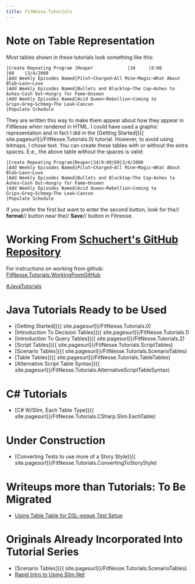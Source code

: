 ```yaml
---
title: FitNesse.Tutorials
---
```

# Note on Table Representation

Most tables shown in these tutorials look something like this:

```
|Create Repeating Program |Reaper             |34     |9:00          |60    |3/4/2008                 
|Add Weekly Episodes Named|Pilot~Charged~All Mine~Magic~What About Blob~Leon~Love                     
|Add Weekly Episodes Named|Bullets and Blacktop~The Cop~Ashes to Ashes~Cash Out~Hungry for Fame~Unseen
|Add Weekly Episodes Named|Acid Queen~Rebellion~Coming to Grips~Greg~Schmeg~The Leak~Cancun           
|Populate Schedule                                                                                    
```

They are written this way to make them appear about how they appear in FitNesse when rendered in HTML. I could have used a graphic representation and in fact I did in the [Getting Started]({{ site.pagesurl}}/FitNesse.Tutorials.0) tutorial. However, to avoid using bitmaps, I chose text. You can create these tables with or without the extra spaces. E.e., the above table without the spaces is valid:

```
|Create Repeating Program|Reaper|34|9:00|60|3/4/2008
|Add Weekly Episodes Named|Pilot~Charged~All Mine~Magic~What About Blob~Leon~Love
|Add Weekly Episodes Named|Bullets and Blacktop~The Cop~Ashes to Ashes~Cash Out~Hungry for Fame~Unseen
|Add Weekly Episodes Named|Acid Queen~Rebellion~Coming to Grips~Greg~Schmeg~The Leak~Cancun
|Populate Schedule
```

If you prefer the first but want to enter the second button, look for the// **format**// button near the// **Save**// button in Fitnesse.

# Working From [Schuchert's GitHub Repository](http://github.com/schuchert/fitnesse-tutorials/tree/master)
For instructions on working from github: [FitNesse.Tutorials.WorkingFromGitHub]({{site.pagesurl}}/FitNesse.Tutorials.WorkingFromGitHub)

[#JavaTutorials]({{site.pagesurl}}/#JavaTutorials)

# Java Tutorials Ready to be Used

* [Getting Started]({{ site.pagesurl}}/FitNesse.Tutorials.0) 
* [Introduction To Decision Tables]({{ site.pagesurl}}/FitNesse.Tutorials.1) 
* [Introduction To Query Tables]({{ site.pagesurl}}/FitNesse.Tutorials.2) 
* [Script Tables]({{ site.pagesurl}}/FitNesse.Tutorials.ScriptTables) 
* [Scenario Tables]({{ site.pagesurl}}/FitNesse.Tutorials.ScenarioTables) 
* [Table Tables]({{ site.pagesurl}}/FitNesse.Tutorials.TableTables) 
* [Alternative Script Table Syntax]({{ site.pagesurl}}/FitNesse.Tutorials.AlternativeScriptTableSyntax) 

# C# Tutorials
* [C# W/Slim, Each Table Type]({{ site.pagesurl}}/FitNesse.Tutorials.CSharp.Slim.EachTable) 

# Under Construction
* [Converting Tests to use more of a Story Style]({{ site.pagesurl}}/FitNesse.Tutorials.ConvertingToStoryStyle) 

# Writeups more than Tutorials: To Be Migrated
* [Using Table Table for DSL-esque Test Setup]({{site.pagesurl}}/Acceptance_Testing.FitNesse.TableTableExample) 

# Originals Already Incorporated Into Tutorial Series
* [Scenario Tables]({{ site.pagesurl}}/FitNesse.Tutorials.ScenarioTables) 
* [Rapid Intro to Using Slim.Net]({{site.pagesurl}}/Acceptance_Testing.UsingSlimDotNetInFitNesse) 
